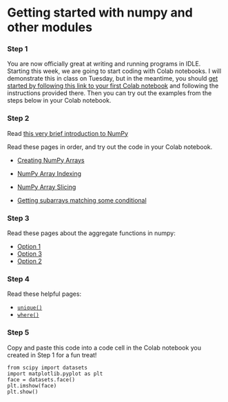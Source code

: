 # Getting started with numpy and other modules

### Step 1
You are now officially great at writing and running programs in IDLE. Starting this week, we are going to start coding with Colab notebooks. I will demonstrate this in class on Tuesday, but in the meantime, you should [get started by following this link to your first Colab notebook](https://colab.research.google.com/drive/1Hy3pEZG0WQK6RCmWryiO1GfT6h4cTWtP?usp=sharing) and following the instructions provided there. Then you can try out the examples from the steps below in your Colab notebook.

### Step 2
Read [this very brief introduction to NumPy](https://www.w3schools.com/python/numpy/numpy_intro.asp)

Read these pages in order, and try out the code in your Colab notebook.

* [Creating NumPy Arrays](https://www.w3schools.com/python/numpy/numpy_creating_arrays.asp)

* [NumPy Array Indexing](https://www.w3schools.com/python/numpy/numpy_array_indexing.asp)

* [NumPy Array Slicing](https://www.w3schools.com/python/numpy/numpy_array_slicing.asp)

* [Getting subarrays matching some conditional](https://thispointer.com/python-numpy-select-elements-or-indices-by-conditions-from-numpy-array/)


### Step 3
Read these pages about the aggregate functions in numpy:

* [Option 1](https://colab.research.google.com/github/jakevdp/PythonDataScienceHandbook/blob/master/notebooks/02.04-Computation-on-arrays-aggregates.ipynb)
* [Option 3](https://www.pythonprogramming.in/numpy-aggregate-and-statistical-functions.html)
* [Option 2](https://www.tutorialgateway.org/python-numpy-aggregate-functions/)


### Step 4
Read these helpful pages:

* [`unique()`](https://www.tutorialspoint.com/numpy/numpy_unique.htm)
* [`where()`](https://thispointer.com/find-the-index-of-a-value-in-numpy-array/)

### Step 5

Copy and paste this code into a code cell in the Colab notebook you created in Step 1 for a fun treat!

```
from scipy import datasets
import matplotlib.pyplot as plt
face = datasets.face()
plt.imshow(face)
plt.show()
```



